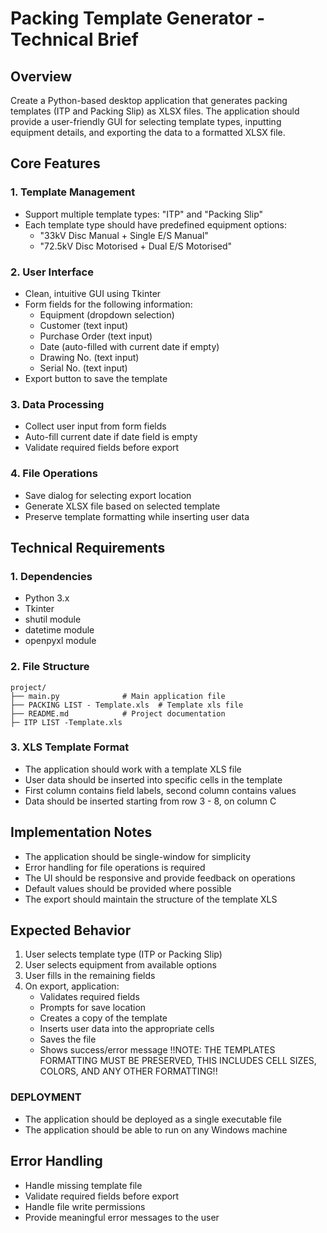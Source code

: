 # Packing Template Generator - Technical Brief

## Overview
Create a Python-based desktop application that generates packing templates (ITP and Packing Slip) as XLSX files. The application should provide a user-friendly GUI for selecting template types, inputting equipment details, and exporting the data to a formatted XLSX file.

## Core Features

### 1. Template Management
- Support multiple template types: "ITP" and "Packing Slip"
- Each template type should have predefined equipment options:
  - "33kV Disc Manual + Single E/S Manual"
  - "72.5kV Disc Motorised + Dual E/S Motorised"

### 2. User Interface
- Clean, intuitive GUI using Tkinter
- Form fields for the following information:
  - Equipment (dropdown selection)
  - Customer (text input)
  - Purchase Order (text input)
  - Date (auto-filled with current date if empty)
  - Drawing No. (text input)
  - Serial No. (text input)
- Export button to save the template

### 3. Data Processing
- Collect user input from form fields
- Auto-fill current date if date field is empty
- Validate required fields before export

### 4. File Operations
- Save dialog for selecting export location
- Generate XLSX file based on selected template
- Preserve template formatting while inserting user data

## Technical Requirements

### 1. Dependencies
- Python 3.x
- Tkinter 
- shutil module 
- datetime module 
- openpyxl module 

### 2. File Structure
```
project/
├── main.py              # Main application file
├── PACKING LIST - Template.xls  # Template xls file
├── README.md            # Project documentation 
├─ ITP LIST -Template.xls

```

### 3. XLS Template Format
- The application should work with a template XLS file
- User data should be inserted into specific cells in the template
- First column contains field labels, second column contains values
- Data should be inserted starting from row 3 - 8, on column C

## Implementation Notes
- The application should be single-window for simplicity
- Error handling for file operations is required
- The UI should be responsive and provide feedback on operations
- Default values should be provided where possible
- The export should maintain the structure of the template XLS

## Expected Behavior
1. User selects template type (ITP or Packing Slip)
2. User selects equipment from available options
3. User fills in the remaining fields
4. On export, application:
   - Validates required fields
   - Prompts for save location
   - Creates a copy of the template
   - Inserts user data into the appropriate cells
   - Saves the file
   - Shows success/error message 
!!NOTE: THE TEMPLATES FORMATTING MUST BE PRESERVED, THIS INCLUDES CELL SIZES, COLORS, AND ANY OTHER FORMATTING!! 

### DEPLOYMENT 
- The application should be deployed as a single executable file
- The application should be able to run on any Windows machine

## Error Handling
- Handle missing template file
- Validate required fields before export
- Handle file write permissions
- Provide meaningful error messages to the user

